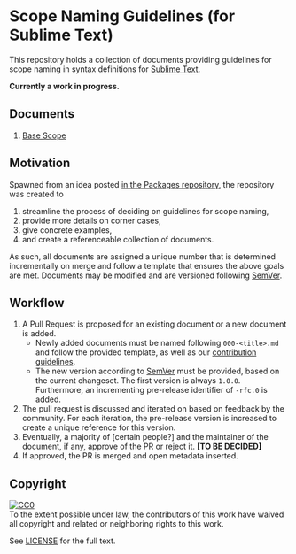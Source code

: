 # Scope Naming Guidelines (for Sublime Text)

This repository holds
a collection of documents
providing guidelines for scope naming in syntax definitions
for [Sublime Text][].

**Currently a work in progress.**

## Documents

1. [Base Scope](./documents/001-base-scope.md)


## Motivation

Spawned from an idea posted [in the Packages repository][idea],
the repository was created
to

1. streamline the process of deciding on guidelines for scope naming,
1. provide more details on corner cases,
1. give concrete examples,
1. and create a referenceable collection of documents.

As such, all documents are assigned a unique number
that is determined incrementally on merge
and follow a template that ensures the above goals are met.
Documents may be modified and are versioned following [SemVer][].


## Workflow

1. A Pull Request is proposed for an existing document
   or a new document is added.
   - Newly added documents must be named following `000-<title>.md`
     and follow the provided template,
     as well as our [contribution guidelines](./CONTRIBUTING.md).
   - The new version according to [SemVer][] must be provided,
     based on the current changeset.
     The first version is always `1.0.0`.
     Furthermore,
     an incrementing pre-release identifier of `-rfc.0` is added.
1. The pull request is discussed
   and iterated on based on feedback by the community.
   For each iteration, the pre-release version is increased
   to create a unique reference for this version.
1. Eventually, a majority of \[certain people?\]
   and the maintainer of the document, if any,
   approve of the PR or reject it.
   **\[TO BE DECIDED\]**
1. If approved, the PR is merged and open metadata inserted.

<!-- TODO refine -->


[Sublime Text]: https://sublimetext.com/
[idea]: https://github.com/sublimehq/Packages/issues/1440
[SemVer]: https://semver.org/

## Copyright

<p xmlns:dct="http://purl.org/dc/terms/">
  <a rel="license"
     href="http://creativecommons.org/publicdomain/zero/1.0/">
    <img src="http://i.creativecommons.org/p/zero/1.0/88x31.png" style="border-style: none;" alt="CC0" />
  </a>
  <br />
  To the extent possible under law,
  <span rel="dct:publisher" resource="[_:publisher]">the contributors</span>
  of this work have waived all copyright and related or neighboring
  rights to this work.
</p>

See [LICENSE](./LICENSE) for the full text.
